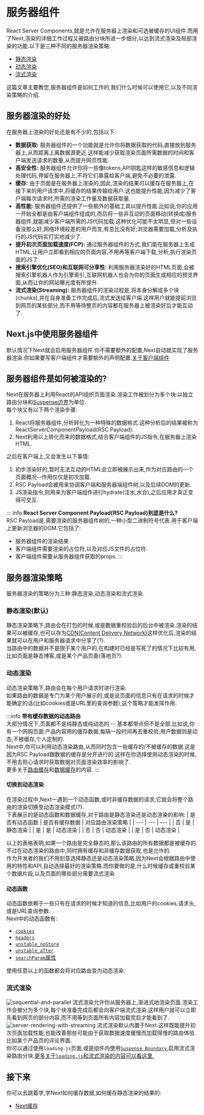 # 服务器组件
React Server Components,就是允许在服务器上渲染和可选被缓存的UI组件.而用了Next,渲染的详细工作过程又被路由分块所进一步细分,以达到流式渲染及局部渲染的功能.以下是三种不同的服务器渲染策略:
- [静态渲染](#静态渲染默认)
- [动态渲染](#动态渲染)
- [流式渲染](#流式渲染)

这篇文章主要教您,服务器组件是如何工作的,我们什么时候可以使用它,以及不同渲染策略的介绍.

## 服务器渲染的好处
在服务器上渲染的好处还是有不少的,包括以下:
- **数据获取:** 服务器组件的一个功能就是允许你将数据获取的代码,直接放到服务器上,从而距离上离数据源更近.这样能减少获取渲染页面所需数据的时间和客户端发送请求的数量,从而提升网页性能.
- **高安全性:** 服务器组件允许你将一些像tokens,API钥匙这样的敏感信息和逻辑处理代码,停留在服务器上,不将它们暴露给客户端,避免不必要的泄露.
- **缓存:** 由于页面是在服务器上渲染的,因此,渲染的结果可以缓存在服务器上,在接下来的用户请求中,将缓存的结果传输给用户.这也能提升性能,因为减少了客户端每次请求时,所需的渲染工作量及数据获取量.
- **高性能:** 服务器组件还提供了一些额外的基础工具以提升性能.比如说,你的应用一开始全都是由客户端组件组成的,而后将一些非互动的页面移动(转换成)服务器组件,就能减少客户端所需的JS代码加载.这种优化可能不太明显,但对一些设备没那么好,网络环境较差的用户而言,有总比没有好;浏览器需要加载,分析及执行的JS代码实打实地减少了.
- **提升初次页面加载速度(FCP):** 通过服务器组件的方式,我们能在服务器上生成HTML,让用户立即看到相应的页面内容,不用再等客户端下载,分析,执行渲染页面的JS了.
- **搜索引擎优化(SEO)和互联网可分享性:** 利用服务器渲染好的HTML页面,会被搜索引擎机器人作为引擎索引,互联网机器人也会为你的页面生成相应的预览界面,从而让你的网站曝光度有所提升.
- **流式渲染(Streaming):** 服务器组件的渲染过程是,将本身分解成多个块(chunks),并在自身准备工作完成后,流式发送给客户端.这样用户就能提前浏览到网页的某些部分,而不用等待整页的内容都在服务器上被渲染好后才能互动了.

## Next.js中使用服务器组件
默认情况下Next就会启用服务器组件.你不需要额外的配置,Next自动就实现了服务器渲染.你如果要写客户端组件才需要额外的声明配置.[关于客户端组件](https://nextjs.org/docs/app/building-your-application/rendering/client-components)

## 服务器组件是如何被渲染的?
Next在服务器上利用React的API组织页面渲染.渲染工作被划分为多个块:以独立路由分块和[Suspense边界](https://react.dev/reference/react/Suspense)为单位.  
每个块又有以下两个渲染步骤:
1. React将服务器组件,分析转化为一种特殊的数据格式.这种分析后的结果被称为ReactServerComponentPayload(RSC Payload).
2. Next利用以上转化而来的数据格式,结合客户端组件的JS指令,在服务器上渲染HTML.  

之后在客户端上,又会发生以下事情:
1. 初步渲染好的,暂时无法互动的HTML会立即被展示出来,作为对应路由的一个页面概况--作用仅仅是初次加载.
2. RSC Payload会被用来协调客户端和服务器端组件树,以及后续DOM的更新.
3. JS渲染指令,则用来为客户端组件进行hydrate(注水,水合),之后应用才真正变得可交互.

::: info
**React Server Component Payload(RSC Payload)到底是什么?**  
RSC Payload是,需要渲染的服务器组件树的,一种小型二进制符号代表.用于客户端上更新浏览器的DOM.它包括了:
- 服务器组件的渲染结果
- 客户端组件需要渲染的占位符,以及对应JS文件的占位符.
- 客户端组件需要从服务器组件获取的props.
:::

## 服务器渲染策略
服务器渲染的策略分为三种:静态渲染,动态渲染和流式渲染.

### 静态渲染(默认)
静态渲染策略下,路由会在打包的时候,或是数据重校验后的后台中被渲染.渲染的结果可以被缓存,也可以存为[CDN(Content Delivery Network)](https://developer.mozilla.org/docs/Glossary/CDN)这样优化后,渲染的结果就可以在用户和服务器请求中分享了(?).  
当路由中的数据并不是限于某个用户的,在构建时已经是写死了的情况下比较有用,比如页面是静态博客,或是某个产品页面(落地页?).

### 动态渲染
动态渲染策略下,路由会在每个用户请求时进行渲染.  
如果路由的数据是专门为某个用户展示的,或是说页面的信息只有在请求的时候才能确定的话(比如cookies或是URL里的查询参数),这个策略才能发挥作用.

:::info
**带有缓存数据的动态路由**  
大部分情况下,页面都不是纯静态或纯动态的 -- 基本都带点但不是全部.比如说,你有一个网购页面:产品内容用的缓存数据,每隔一段时间再去重校验;用户数据则是动态,不被缓存,个人定制的.  
Next中,你可以利用动态渲染路由,从而同时包含一些缓存的/不被缓存的数据.这是因为RSC Payload跟数据的缓存是分开进行的.这样在你选择使用动态渲染的时候,不用去担心请求时获取数据对页面渲染效率的影响了.  
更多关于[路由缓存](https://nextjs.org/docs/app/building-your-application/caching#full-route-cache)和[数据缓存](https://nextjs.org/docs/app/building-your-application/caching#data-cache)的内容.
:::

#### 切换到动态渲染
在渲染过程中,Next一遇到一个动态函数,或时非缓存数据的请求,它就会将整个路由的渲染切换至动态渲染模式(?).  
下表展示的是动态函数和数据缓存,对于路由是静态渲染还是动态渲染的影响:
| 是否有动态函数   | 是否有缓存数据 | 对应路由渲染策略 |
| ---             |          --- | --- |
|  否             |           是  |  静态渲染 | 
|  是             |           是  |  动态渲染 | 
|  否             |           否  |  动态渲染 | 
|  是             |           否  |  动态渲染 | 

以上的表格表明,如果一个路由是完全静态的,那么该路由的所有数据都是被缓存的.不过在动态渲染的路由中,同时拥有缓存和非缓存数据获取,也是允许的.  
作为开发者的我们不用刻意选择静态还是动态渲染策略,因为Next会根据路由中使用的特性和API,自动选择最好的渲染策略.而你要做的是,什么时候缓存或重校验某个数据片段,以及页面的哪些部分需要流式渲染.  
#### 动态函数
动态函数依赖于一些只有在请求的时候才知道的信息,比如用户的cookies,请求头,或是URL查询参数.  
Next中的动态函数有:
- [`cookies`](https://nextjs.org/docs/app/api-reference/functions/cookies)
- [`headers`](https://nextjs.org/docs/app/api-reference/functions/headers)
- [`unstable_noStore`](https://nextjs.org/docs/app/api-reference/functions/unstable_noStore)
- [`unstable_after`](https://nextjs.org/docs/app/api-reference/functions/unstable_after)
- [`searchParam`属性](https://nextjs.org/docs/app/api-reference/file-conventions/page#searchparams-optional)

使用任意以上的函数都会将对应路由变为动态渲染.

### 流式渲染
![sequential-and-parallel](imgs/sequential-parallel-data-fetching.jpg)
流式渲染允许你从服务器上,渐进式地渲染页面.渲染工作会被分为多个块,每个块准备完成后都会向客户端流式渲染.这样用户就可以立即先看到网页的部分内容,而不用等到页面所有内容加载完后才能看到了.  
![server-rendering-with-streaming](imgs/server-rendering-with-streaming.jpg)
流式渲染默认内置于Next.这样既能提升初次页面加载性能,也能改善那些可能由于获取数据速度缓慢而加载得慢的路由体验.比如某个产品页的评论界面.  
你可以通过使用`loading.js`页面,或是组件内使用[`Suspense Boundary`](https://nextjs.org/docs/app/building-your-application/routing/loading-ui-and-streaming),启用流式渲染路由分块.[更多关于`loading.js`和流式渲染的内容可以看这里.](https://nextjs.org/docs/app/building-your-application/routing/loading-ui-and-streaming)

## 接下来
你可以去跳着学,学Next如何缓存数据,如何缓存静态渲染的结果的:
- [Next缓存](https://nextjs.org/docs/app/building-your-application/caching)